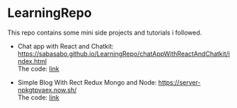 # LearningRepo
This repo contains some mini side projects and tutorials i followed.

- Chat app with React and Chatkit: https://sabasabo.github.io/LearningRepo/chatAppWithReactAndChatkit/index.html  
The code: [link](chatAppWithReactAndChatkit)


- Simple Blog With Rect Redux Mongo and Node: https://server-npkgtpvaex.now.sh/  
The code: [link](ReactBlog)
